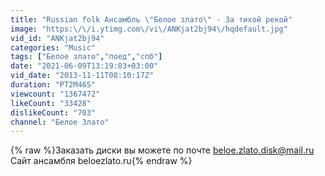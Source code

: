 ```yaml
---
title: "Russian folk Ансамбль \"Белое злато\" - За тихой рекой"
image: "https:\/\/i.ytimg.com\/vi\/ANKjat2bj94\/hqdefault.jpg"
vid_id: "ANKjat2bj94"
categories: "Music"
tags: ["Белое злато","поед","спб"]
date: "2021-06-09T13:19:03+03:00"
vid_date: "2013-11-11T08:10:17Z"
duration: "PT2M46S"
viewcount: "1367472"
likeCount: "33428"
dislikeCount: "703"
channel: "Белое Злато"
---
```

{% raw %}Заказать диски вы можете по почте beloe.zlato.disk@mail.ru<br />Сайт ансамбля beloezlato.ru{% endraw %}
